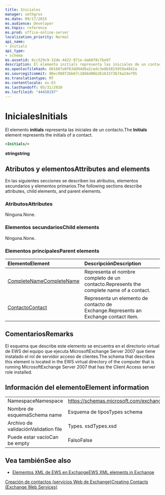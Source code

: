 ```yaml
---
title: Iniciales
manager: sethgros
ms.date: 09/17/2015
ms.audience: Developer
ms.topic: reference
ms.prod: office-online-server
localization_priority: Normal
api_name:
- Initials
api_type:
- schema
ms.assetid: 6cc529c9-32de-4422-971e-da6078c7be97
description: El elemento initials representa las iniciales de un contacto.
ms.openlocfilehash: 60160fa0f63dd94d6a2cedc3e8b5815959a4842a
ms.sourcegitcommit: 88ec988f2bb67c1866d06b361615f3674a24e795
ms.translationtype: MT
ms.contentlocale: es-ES
ms.lasthandoff: 05/31/2020
ms.locfileid: "44458197"
---
```

# <a name="initials"></a><span data-ttu-id="51a98-103">Iniciales</span><span class="sxs-lookup"><span data-stu-id="51a98-103">Initials</span></span>

<span data-ttu-id="51a98-104">El elemento **initials** representa las iniciales de un contacto.</span><span class="sxs-lookup"><span data-stu-id="51a98-104">The **Initials** element represents the initials of a contact.</span></span> 
  
```xml
<Initials/>
```

 <span data-ttu-id="51a98-105">**string**</span><span class="sxs-lookup"><span data-stu-id="51a98-105">**string**</span></span>
## <a name="attributes-and-elements"></a><span data-ttu-id="51a98-106">Atributos y elementos</span><span class="sxs-lookup"><span data-stu-id="51a98-106">Attributes and elements</span></span>

<span data-ttu-id="51a98-107">En las siguientes secciones se describen los atributos, elementos secundarios y elementos primarios.</span><span class="sxs-lookup"><span data-stu-id="51a98-107">The following sections describe attributes, child elements, and parent elements.</span></span>
  
### <a name="attributes"></a><span data-ttu-id="51a98-108">Atributos</span><span class="sxs-lookup"><span data-stu-id="51a98-108">Attributes</span></span>

<span data-ttu-id="51a98-109">Ninguna.</span><span class="sxs-lookup"><span data-stu-id="51a98-109">None.</span></span>
  
### <a name="child-elements"></a><span data-ttu-id="51a98-110">Elementos secundarios</span><span class="sxs-lookup"><span data-stu-id="51a98-110">Child elements</span></span>

<span data-ttu-id="51a98-111">Ninguna.</span><span class="sxs-lookup"><span data-stu-id="51a98-111">None.</span></span>
  
### <a name="parent-elements"></a><span data-ttu-id="51a98-112">Elementos principales</span><span class="sxs-lookup"><span data-stu-id="51a98-112">Parent elements</span></span>

|<span data-ttu-id="51a98-113">**Elemento**</span><span class="sxs-lookup"><span data-stu-id="51a98-113">**Element**</span></span>|<span data-ttu-id="51a98-114">**Descripción**</span><span class="sxs-lookup"><span data-stu-id="51a98-114">**Description**</span></span>|
|:-----|:-----|
|[<span data-ttu-id="51a98-115">CompleteName</span><span class="sxs-lookup"><span data-stu-id="51a98-115">CompleteName</span></span>](completename.md) <br/> |<span data-ttu-id="51a98-116">Representa el nombre completo de un contacto.</span><span class="sxs-lookup"><span data-stu-id="51a98-116">Represents the complete name of a contact.</span></span>  <br/> |
|[<span data-ttu-id="51a98-117">Contacto</span><span class="sxs-lookup"><span data-stu-id="51a98-117">Contact</span></span>](contact.md) <br/> |<span data-ttu-id="51a98-118">Representa un elemento de contacto de Exchange.</span><span class="sxs-lookup"><span data-stu-id="51a98-118">Represents an Exchange contact item.</span></span>  <br/> |
   
## <a name="remarks"></a><span data-ttu-id="51a98-119">Comentarios</span><span class="sxs-lookup"><span data-stu-id="51a98-119">Remarks</span></span>

<span data-ttu-id="51a98-120">El esquema que describe este elemento se encuentra en el directorio virtual de EWS del equipo que ejecuta MicrosoftExchange Server 2007 que tiene instalado el rol de servidor acceso de clientes.</span><span class="sxs-lookup"><span data-stu-id="51a98-120">The schema that describes this element is located in the EWS virtual directory of the computer that is running MicrosoftExchange Server 2007 that has the Client Access server role installed.</span></span>
  
## <a name="element-information"></a><span data-ttu-id="51a98-121">Información del elemento</span><span class="sxs-lookup"><span data-stu-id="51a98-121">Element information</span></span>

|||
|:-----|:-----|
|<span data-ttu-id="51a98-122">Namespace</span><span class="sxs-lookup"><span data-stu-id="51a98-122">Namespace</span></span>  <br/> |https://schemas.microsoft.com/exchange/services/2006/types  <br/> |
|<span data-ttu-id="51a98-123">Nombre de esquema</span><span class="sxs-lookup"><span data-stu-id="51a98-123">Schema name</span></span>  <br/> |<span data-ttu-id="51a98-124">Esquema de tipos</span><span class="sxs-lookup"><span data-stu-id="51a98-124">Types schema</span></span>  <br/> |
|<span data-ttu-id="51a98-125">Archivo de validación</span><span class="sxs-lookup"><span data-stu-id="51a98-125">Validation file</span></span>  <br/> |<span data-ttu-id="51a98-126">Types. xsd</span><span class="sxs-lookup"><span data-stu-id="51a98-126">Types.xsd</span></span>  <br/> |
|<span data-ttu-id="51a98-127">Puede estar vacío</span><span class="sxs-lookup"><span data-stu-id="51a98-127">Can be empty</span></span>  <br/> |<span data-ttu-id="51a98-128">Falso</span><span class="sxs-lookup"><span data-stu-id="51a98-128">False</span></span>  <br/> |
   
## <a name="see-also"></a><span data-ttu-id="51a98-129">Vea también</span><span class="sxs-lookup"><span data-stu-id="51a98-129">See also</span></span>



- [<span data-ttu-id="51a98-130">Elementos XML de EWS en Exchange</span><span class="sxs-lookup"><span data-stu-id="51a98-130">EWS XML elements in Exchange</span></span>](ews-xml-elements-in-exchange.md)


[<span data-ttu-id="51a98-131">Creación de contactos (servicios Web de Exchange)</span><span class="sxs-lookup"><span data-stu-id="51a98-131">Creating Contacts (Exchange Web Services)</span></span>](https://msdn.microsoft.com/library/4845917e-70d1-481c-bbd7-011ec6571789%28Office.15%29.aspx)

